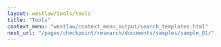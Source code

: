 ```yaml
---
layout: westlaw/tools/tools
title: "Tools"
context_menu: "westlaw/context_menu_output/search_templates.html"
next_url: "/pages/checkpoint/research/documents/samples/sample_01/"
---
```


<!--- This child document initializes the page in Jekyll. -->